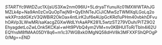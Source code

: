 $START$Yc9WtDZuc1X/jsUS3Xw2nm096lU+5LdryaTYunuXc01MXWWTAhJGMZLk4p+Na9An0zCxQuOpTwjN9+QyEhNTeJCiJiCMwSzTWMXqILGoLq2owkXPrzddGKzV3QWBiR2OkOax4ntLirK2uf6eAUpGcKRd1uPHm40vbkhDFvuhOAVp3LWwMR/saKacgZGXwWdLYrAaAPK281L5wtzST279VDuh/PiTZ9O2EhyagdetLoZwLOnk5KCKaI+wHt9PVbQ4ym2VM+nv0KBHUlToR/Tbln4i62UEQYnsM8fMAA05DY8q6+m1c37WGBxk0IMgNQ58dHV8k3MFXXFShQPOgP0/Mg==$END$